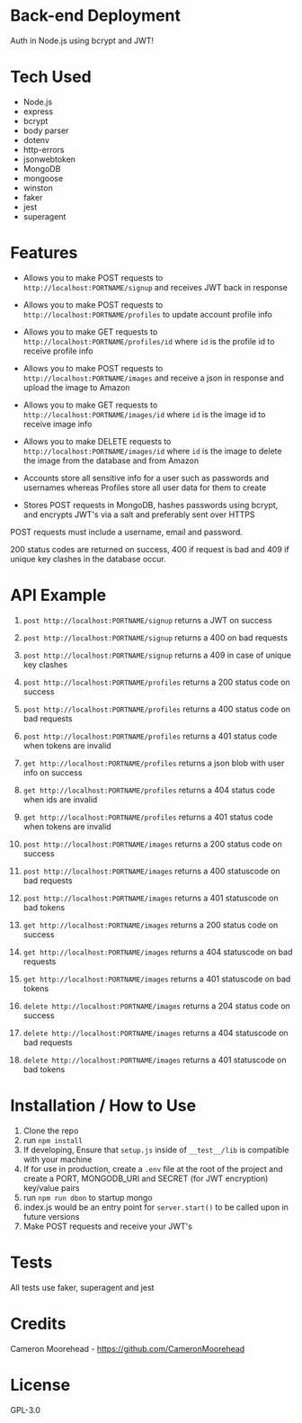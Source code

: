 # Back-end Deployment

Auth in Node.js using bcrypt and JWT!

# Tech Used

- Node.js
- express
- bcrypt
- body parser
- dotenv
- http-errors
- jsonwebtoken
- MongoDB
- mongoose
- winston
- faker
- jest
- superagent

# Features

- Allows you to make POST requests to `http://localhost:PORTNAME/signup` and receives JWT back in response

- Allows you to make POST requests to `http://localhost:PORTNAME/profiles` to update account profile info

- Allows you to make GET requests to `http://localhost:PORTNAME/profiles/id` where `id` is the profile id to receive profile info

- Allows you to make POST requests to `http://localhost:PORTNAME/images` and receive a json in response and upload the image to Amazon

- Allows you to make GET requests to `http://localhost:PORTNAME/images/id` where `id` is the image id to receive image info

- Allows you to make DELETE requests to `http://localhost:PORTNAME/images/id` where `id` is the image to delete the image from the database and from Amazon

- Accounts store all sensitive info for a user such as passwords and usernames whereas Profiles store all user data for them to create

- Stores POST requests in MongoDB, hashes passwords using bcrypt, and encrypts JWT's via a salt and preferably sent over HTTPS

POST requests must include a username, email and password.

200 status codes are returned on success, 400 if request is bad and 409 if
unique key clashes in the database occur.

# API Example

1. `post http://localhost:PORTNAME/signup` returns a JWT on success
2. `post http://localhost:PORTNAME/signup` returns a 400 on bad requests
3. `post http://localhost:PORTNAME/signup` returns a 409 in case of unique key clashes

1. `post http://localhost:PORTNAME/profiles` returns a 200 status code on success
2. `post http://localhost:PORTNAME/profiles` returns a 400 status code on bad requests
3. `post http://localhost:PORTNAME/profiles` returns a 401 status code when tokens are invalid

1. `get http://localhost:PORTNAME/profiles` returns a json blob with user info on success
2. `get http://localhost:PORTNAME/profiles` returns a 404 status code when ids are invalid
3. `get http://localhost:PORTNAME/profiles` returns a 401 status code when tokens are invalid

1. `post http://localhost:PORTNAME/images` returns a 200 status code on success
2. `post http://localhost:PORTNAME/images` returns a 400 statuscode on bad requests
3. `post http://localhost:PORTNAME/images` returns a 401 statuscode on bad tokens

1. `get http://localhost:PORTNAME/images` returns a 200 status code on success
2. `get http://localhost:PORTNAME/images` returns a 404 statuscode on bad requests
3. `get http://localhost:PORTNAME/images` returns a 401 statuscode on bad tokens

1. `delete http://localhost:PORTNAME/images` returns a 204 status code on success
2. `delete http://localhost:PORTNAME/images` returns a 404 statuscode on bad requests
3. `delete http://localhost:PORTNAME/images` returns a 401 statuscode on bad tokens

# Installation / How to Use

1. Clone the repo
2. run `npm install`
3. If developing, Ensure that `setup.js` inside of `__test__/lib` is compatible with your machine
4. If for use in production, create a `.env` file at the root of the project and create a PORT, MONGODB_URI and SECRET (for JWT encryption) key/value pairs
5. run `npm run dbon` to startup mongo
6. index.js would be an entry point for `server.start()` to be called upon in future versions
7. Make POST requests and receive your JWT's

# Tests

All tests use faker, superagent and jest

# Credits

Cameron Moorehead - https://github.com/CameronMoorehead

# License

GPL-3.0
